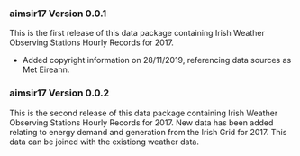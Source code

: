 ### aimsir17 Version 0.0.1
This is the first release of this data package containing Irish Weather Observing Stations Hourly Records for 2017.

- Added copyright information on 28/11/2019, referencing data sources as Met Eireann.


### aimsir17 Version 0.0.2
This is the second release of this data package containing Irish Weather Observing Stations Hourly Records for 2017. New data has been added relating to energy demand and generation from the Irish Grid for 2017. This data can be joined with the existiong weather data.
